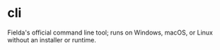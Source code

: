 # cli
Fielda's official command line tool; runs on Windows, macOS, or Linux without an installer or runtime.
